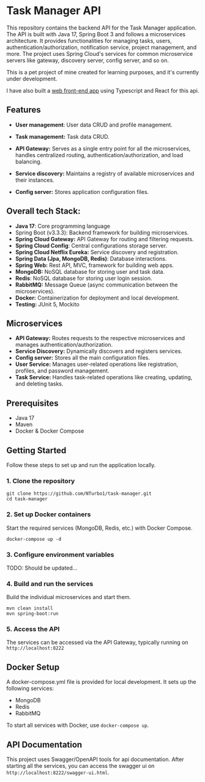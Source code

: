 # Task Manager API
This repository contains the backend API for the Task Manager application. 
The API is built with Java 17, Spring Boot 3 and follows a microservices architecture. 
It provides functionalities for managing tasks, users, authentication/authorization, 
notification service, project management, and more. The project uses Spring Cloud's 
services for common microservice servers like gateway, discovery server, config server, 
and so on.

This is a pet project of mine created for learning purposes, and it's currently under 
development.

I have also built a [web front-end app](https://github.com/NTurbo1/task-manager-front) 
using Typescript and React for this api.

## Features
- **User management**: User data CRUD and profile management.

- **Task management:** Task data CRUD.

- **API Gateway:** Serves as a single entry point for all the microservices, 
    handles centralized routing, authentication/authorization, and load balancing.

- **Service discovery:** Maintains a registry of available microservices 
    and their instances.

- **Config server:** Stores application configuration files.

## Overall tech Stack:
- **Java 17**: Core programming language 
- Spring Boot (v3.3.3): Backend framework for building microservices.
- **Spring Cloud Gateway:** API Gateway for routing and filtering requests.
- **Spring Cloud Config**: Central configurations storage server.
- **Spring Cloud Netflix Eureka:** Service discovery and registration. 
- **Spring Data (Jpa, MongoDB, Redis)**: Database interactions. 
- **Spring Web:** Rest API, MVC, framework for building web apps.
- **MongoDB:** NoSQL database for storing user and task data.
- **Redis**: NoSQL database for storing user login session.
- **RabbitMQ:** Message Queue (async communication between the microservices).
- **Docker:** Containerization for deployment and local development.
- **Testing:** JUnit 5, Mockito

## Microservices
- **API Gateway:** Routes requests to the respective microservices and manages authentication/authorization.
- **Service Discovery:** Dynamically discovers and registers services.
- **Config server:** Stores all the main configuration files.
- **User Service:** Manages user-related operations like registration, profiles, and password management.
- **Task Service:** Handles task-related operations like creating, updating, and deleting tasks.

## Prerequisites
- Java 17
- Maven
- Docker & Docker Compose

## Getting Started
Follow these steps to set up and run the application locally.

### 1. Clone the repository
```
git clone https://github.com/NTurbo1/task-manager.git
cd task-manager
```

### 2. Set up Docker containers
Start the required services (MongoDB, Redis, etc.) with Docker Compose.
```
docker-compose up -d
```

### 3. Configure environment variables
TODO: Should be updated...

### 4. Build and run the services
Build the individual microservices and start them.
```
mvn clean install
mvn spring-boot:run
```

### 5. Access the API
The services can be accessed via the API Gateway, typically running on
```http://localhost:8222```

## Docker Setup
A docker-compose.yml file is provided for local development. It sets up 
the following services:

- MongoDB
- Redis
- RabbitMQ

To start all services with Docker, use ```docker-compose up```.

## API Documentation
This project uses Swagger/OpenAPI tools for api documentation. 
After starting all the services, you can access the swagger ui on 
```http://localhost:8222/swagger-ui.html```.